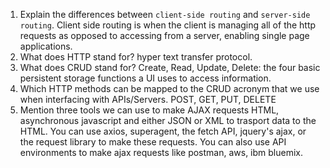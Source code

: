 1.  Explain the differences between `client-side routing` and `server-side routing`.
Client side routing is when the client is managing all of the http requests as opposed to accessing from a server, enabling single page applications.
1.  What does HTTP stand for?
hyper text transfer protocol.
1.  What does CRUD stand for?
Create, Read, Update, Delete: the four basic persistent storage functions a UI uses to access information.
1.  Which HTTP methods can be mapped to the CRUD acronym that we use when interfacing with APIs/Servers.
POST, GET, PUT, DELETE
1.  Mention three tools we can use to make AJAX requests
HTML, asynchronous javascript and either JSON or XML to trasport data to the HTML.
You can use axios, superagent, the fetch API, jquery's ajax, or the request library to make these requests.
You can also use API environments to make ajax requests like postman, aws, ibm bluemix. 
